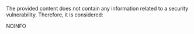 The provided content does not contain any information related to a security vulnerability. Therefore, it is considered:

NOINFO